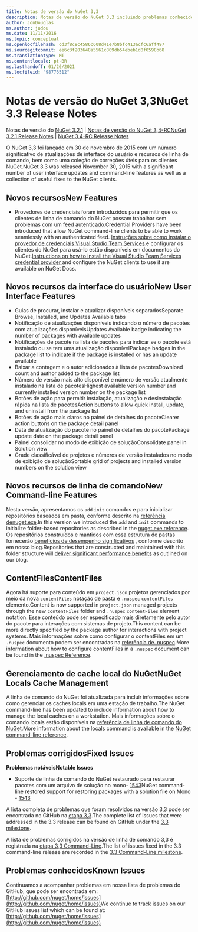 ```yaml
---
title: Notas de versão do NuGet 3,3
description: Notas de versão do NuGet 3,3 incluindo problemas conhecidos, correções de bugs, recursos adicionados e DCRs.
author: JonDouglas
ms.author: jodou
ms.date: 11/11/2016
ms.topic: conceptual
ms.openlocfilehash: cd3f8c9c4586c608d41e7b8bfc413acfc6aff497
ms.sourcegitcommit: ee6c3f203648a5561c809db54ebeb1d0f0598b68
ms.translationtype: MT
ms.contentlocale: pt-BR
ms.lasthandoff: 01/26/2021
ms.locfileid: "98776512"
---
```

# <a name="nuget-33-release-notes"></a><span data-ttu-id="7e2a8-103">Notas de versão do NuGet 3,3</span><span class="sxs-lookup"><span data-stu-id="7e2a8-103">NuGet 3.3 Release Notes</span></span>

<span data-ttu-id="7e2a8-104">Notas de versão do [NuGet 3.2.1](../release-notes/nuget-3.2.1.md)  |  [Notas de versão do NuGet 3,4-RC](../release-notes/nuget-3.4-RC.md)</span><span class="sxs-lookup"><span data-stu-id="7e2a8-104">[NuGet 3.2.1 Release Notes](../release-notes/nuget-3.2.1.md) | [NuGet 3.4-RC Release Notes](../release-notes/nuget-3.4-RC.md)</span></span>

<span data-ttu-id="7e2a8-105">O NuGet 3,3 foi lançado em 30 de novembro de 2015 com um número significativo de atualizações de interface do usuário e recursos de linha de comando, bem como uma coleção de correções úteis para os clientes NuGet.</span><span class="sxs-lookup"><span data-stu-id="7e2a8-105">NuGet 3.3 was released November 30, 2015 with a significant number of user interface updates and command-line features as well as a collection of useful fixes to the NuGet clients.</span></span>

## <a name="new-features"></a><span data-ttu-id="7e2a8-106">Novos recursos</span><span class="sxs-lookup"><span data-stu-id="7e2a8-106">New Features</span></span>

* <span data-ttu-id="7e2a8-107">Provedores de credenciais foram introduzidos para permitir que os clientes de linha de comando do NuGet possam trabalhar sem problemas com um feed autenticado.</span><span class="sxs-lookup"><span data-stu-id="7e2a8-107">Credential Providers have been introduced that allow NuGet command-line clients to be able to work seamlessly with an authenticated feed.</span></span> <span data-ttu-id="7e2a8-108">[Instruções sobre como instalar o provedor de credenciais Visual Studio Team Services ](../reference/extensibility/nuget-exe-credential-providers.md) e configurar os clientes do NuGet para usá-lo estão disponíveis em documentos do NuGet.</span><span class="sxs-lookup"><span data-stu-id="7e2a8-108">[Instructions on how to install the Visual Studio Team Services credential provider ](../reference/extensibility/nuget-exe-credential-providers.md) and configure the NuGet clients to use it are available on NuGet Docs.</span></span>

## <a name="new-user-interface-features"></a><span data-ttu-id="7e2a8-109">Novos recursos da interface do usuário</span><span class="sxs-lookup"><span data-stu-id="7e2a8-109">New User Interface Features</span></span>

* <span data-ttu-id="7e2a8-110">Guias de procurar, instalar e atualizar disponíveis separados</span><span class="sxs-lookup"><span data-stu-id="7e2a8-110">Separate Browse, Installed, and Updates Available tabs</span></span>
* <span data-ttu-id="7e2a8-111">Notificação de atualizações disponíveis indicando o número de pacotes com atualizações disponíveis</span><span class="sxs-lookup"><span data-stu-id="7e2a8-111">Updates Available badge indicating the number of packages with available updates</span></span>
* <span data-ttu-id="7e2a8-112">Notificações de pacote na lista de pacotes para indicar se o pacote está instalado ou se tem uma atualização disponível</span><span class="sxs-lookup"><span data-stu-id="7e2a8-112">Package badges in the package list to indicate if the package is installed or has an update available</span></span>
* <span data-ttu-id="7e2a8-113">Baixar a contagem e o autor adicionados à lista de pacotes</span><span class="sxs-lookup"><span data-stu-id="7e2a8-113">Download count and author added to the package list</span></span>
* <span data-ttu-id="7e2a8-114">Número de versão mais alto disponível e número de versão atualmente instalado na lista de pacotes</span><span class="sxs-lookup"><span data-stu-id="7e2a8-114">Highest available version number and currently installed version number on the package list</span></span>
* <span data-ttu-id="7e2a8-115">Botões de ação para permitir instalação, atualização e desinstalação rápida na lista de pacotes</span><span class="sxs-lookup"><span data-stu-id="7e2a8-115">Action buttons to allow quick install, update, and uninstall from the package list</span></span>
* <span data-ttu-id="7e2a8-116">Botões de ação mais claros no painel de detalhes do pacote</span><span class="sxs-lookup"><span data-stu-id="7e2a8-116">Clearer action buttons on the package detail panel</span></span>
* <span data-ttu-id="7e2a8-117">Data de atualização do pacote no painel de detalhes do pacote</span><span class="sxs-lookup"><span data-stu-id="7e2a8-117">Package update date on the package detail panel</span></span>
* <span data-ttu-id="7e2a8-118">Painel consolidar no modo de exibição de solução</span><span class="sxs-lookup"><span data-stu-id="7e2a8-118">Consolidate panel in Solution view</span></span>
* <span data-ttu-id="7e2a8-119">Grade classificável de projetos e números de versão instalados no modo de exibição de solução</span><span class="sxs-lookup"><span data-stu-id="7e2a8-119">Sortable grid of projects and installed version numbers on the solution view</span></span>

## <a name="new-command-line-features"></a><span data-ttu-id="7e2a8-120">Novos recursos de linha de comando</span><span class="sxs-lookup"><span data-stu-id="7e2a8-120">New Command-line Features</span></span>

<span data-ttu-id="7e2a8-121">Nesta versão, apresentamos os `add` `init` comandos e para inicializar repositórios baseados em pasta, conforme descrito na [ referência denuget.exe](../reference/nuget-exe-cli-reference.md).</span><span class="sxs-lookup"><span data-stu-id="7e2a8-121">In this version we introduced the `add` and `init` commands to initialize folder-based repositories as described in the [nuget.exe reference](../reference/nuget-exe-cli-reference.md).</span></span> <span data-ttu-id="7e2a8-122">Os repositórios construídos e mantidos com essa estrutura de pastas fornecerão [benefícios de desempenho significativos](http://blog.nuget.org/20150922/Accelerate-Package-Source.html) , conforme descrito em nosso blog.</span><span class="sxs-lookup"><span data-stu-id="7e2a8-122">Repositories that are constructed and maintained with this folder structure will [deliver significant performance benefits](http://blog.nuget.org/20150922/Accelerate-Package-Source.html) as outlined on our blog.</span></span>

## <a name="contentfiles"></a><span data-ttu-id="7e2a8-123">ContentFiles</span><span class="sxs-lookup"><span data-stu-id="7e2a8-123">ContentFiles</span></span>

<span data-ttu-id="7e2a8-124">Agora há suporte para conteúdo em `project.json` projetos gerenciados por meio da nova `contentFiles` notação de pasta e `.nuspec` `contentFiles` elemento.</span><span class="sxs-lookup"><span data-stu-id="7e2a8-124">Content is now supported in `project.json` managed projects through the new `contentFiles` folder and `.nuspec` `contentFiles` element notation.</span></span>  <span data-ttu-id="7e2a8-125">Esse conteúdo pode ser especificado mais diretamente pelo autor do pacote para interações com sistemas de projeto.</span><span class="sxs-lookup"><span data-stu-id="7e2a8-125">This content can be more directly specified by the package author for interactions with project systems.</span></span>  <span data-ttu-id="7e2a8-126">Mais informações sobre como configurar o contentFiles em um `.nuspec` documento podem ser encontradas na [referência de. nuspec](../reference/nuspec.md).</span><span class="sxs-lookup"><span data-stu-id="7e2a8-126">More information about how to configure contentFiles in a `.nuspec` document can be found in the [.nuspec Reference](../reference/nuspec.md).</span></span>

## <a name="nuget-locals-cache-management"></a><span data-ttu-id="7e2a8-127">Gerenciamento de cache local do NuGet</span><span class="sxs-lookup"><span data-stu-id="7e2a8-127">NuGet Locals Cache Management</span></span>

<span data-ttu-id="7e2a8-128">A linha de comando do NuGet foi atualizada para incluir informações sobre como gerenciar os caches locais em uma estação de trabalho.</span><span class="sxs-lookup"><span data-stu-id="7e2a8-128">The NuGet command-line has been updated to include information about how to manage the local caches on a workstation.</span></span>  <span data-ttu-id="7e2a8-129">Mais informações sobre o comando locals estão disponíveis na [referência de linha de comando do NuGet](../reference/cli-reference/cli-ref-locals.md).</span><span class="sxs-lookup"><span data-stu-id="7e2a8-129">More information about the locals command is available in the [NuGet command-line reference](../reference/cli-reference/cli-ref-locals.md).</span></span>

## <a name="fixed-issues"></a><span data-ttu-id="7e2a8-130">Problemas corrigidos</span><span class="sxs-lookup"><span data-stu-id="7e2a8-130">Fixed Issues</span></span>

<span data-ttu-id="7e2a8-131">**Problemas notáveis**</span><span class="sxs-lookup"><span data-stu-id="7e2a8-131">**Notable Issues**</span></span>

* <span data-ttu-id="7e2a8-132">Suporte de linha de comando do NuGet restaurado para restaurar pacotes com um arquivo de solução no mono- [1543](https://github.com/NuGet/Home/issues/1543)</span><span class="sxs-lookup"><span data-stu-id="7e2a8-132">NuGet command-line restored support for restoring packages with a solution file on Mono - [1543](https://github.com/NuGet/Home/issues/1543)</span></span>

<span data-ttu-id="7e2a8-133">A lista completa de problemas que foram resolvidos na versão 3,3 pode ser encontrada no GitHub na [etapa 3,3](https://github.com/NuGet/Home/issues?q=is%3Aissue+milestone%3A3.3.0+is%3Aclosed).</span><span class="sxs-lookup"><span data-stu-id="7e2a8-133">The complete list of issues that were addressed in the 3.3 release can be found on GitHub under the [3.3 milestone](https://github.com/NuGet/Home/issues?q=is%3Aissue+milestone%3A3.3.0+is%3Aclosed).</span></span>

<span data-ttu-id="7e2a8-134">A lista de problemas corrigidos na versão de linha de comando 3,3 é registrada na [etapa 3,3 Command-Line](https://github.com/NuGet/Home/issues?q=is%3Aissue+is%3Aclosed+milestone%3A3.3.0-commandline).</span><span class="sxs-lookup"><span data-stu-id="7e2a8-134">The list of issues fixed in the 3.3 command-line release are recorded in the [3.3 Command-Line milestone](https://github.com/NuGet/Home/issues?q=is%3Aissue+is%3Aclosed+milestone%3A3.3.0-commandline).</span></span>

## <a name="known-issues"></a><span data-ttu-id="7e2a8-135">Problemas conhecidos</span><span class="sxs-lookup"><span data-stu-id="7e2a8-135">Known Issues</span></span>

<span data-ttu-id="7e2a8-136">Continuamos a acompanhar problemas em nossa lista de problemas do GitHub, que pode ser encontrada em: [http://github.com/nuget/home/issues](http://github.com/nuget/home/issues)</span><span class="sxs-lookup"><span data-stu-id="7e2a8-136">We continue to track issues on our GitHub issues list which can be found at: [http://github.com/nuget/home/issues](http://github.com/nuget/home/issues)</span></span>